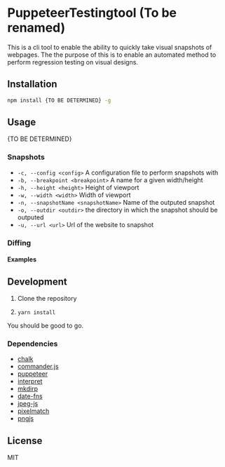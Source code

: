 # PuppeteerTestingtool (To be renamed)

This is a cli tool to enable the ability to quickly take visual snapshots of webpages. The  the purpose of this is to enable an automated method to perform regression testing on visual designs. 

## Installation

```sh
npm install {TO BE DETERMINED} -g
```

## 

## Usage

{TO BE DETERMINED}

### Snapshots

* `-c, --config <config>` A configuration file to perform snapshots with
* `-b, --breakpoint <breakpoint>` A name for a given width/height
* `-h, --height <height>` Height of viewport
* `-w, --width <width>` Width of viewport
* `-n, --snapshotName <snapshotName>`  Name of the outputed snapshot
* `-o, --outdir <outdir>` the directory in which the snapshot should be outputed
* `-u, --url <url>` Url of the website to snapshot

### Diffing


#### Examples


## Development

1. Clone the repository

2. `yarn install`

You should be good to go.

### Dependencies

* [chalk](https://github.com/chalk/chalk)
* [commander.js](https://github.com/tj/commander.js/)
* [puppeteer](https://github.com/GoogleChrome/puppeteer)
* [interpret](https://github.com/js-cli/js-interpret)
* [mkdirp](https://github.com/substack/node-mkdirp)
* [date-fns](https://github.com/date-fns/date-fns)
* [jpeg-js](https://github.com/eugeneware/jpeg-js)
* [pixelmatch](https://github.com/mapbox/pixelmatch)
* [pngjs](https://github.com/lukeapage/pngjs)

## License

MIT
